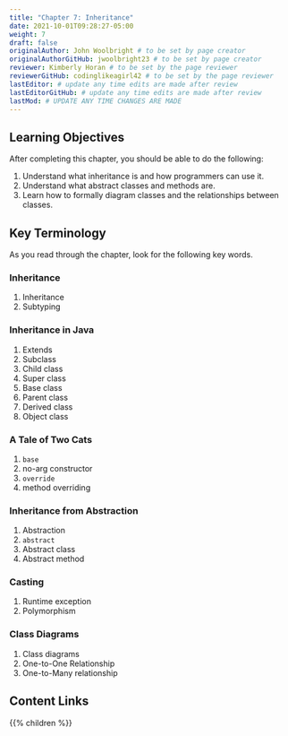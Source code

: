 ```yaml
---
title: "Chapter 7: Inheritance"
date: 2021-10-01T09:28:27-05:00
weight: 7
draft: false
originalAuthor: John Woolbright # to be set by page creator
originalAuthorGitHub: jwoolbright23 # to be set by page creator
reviewer: Kimberly Horan # to be set by the page reviewer
reviewerGitHub: codinglikeagirl42 # to be set by the page reviewer
lastEditor: # update any time edits are made after review
lastEditorGitHub: # update any time edits are made after review
lastMod: # UPDATE ANY TIME CHANGES ARE MADE
---
```


## Learning Objectives
After completing this chapter, you should be able to do the following:

1. Understand what inheritance is and how programmers can use it.
1. Understand what abstract classes and methods are.
1. Learn how to formally diagram classes and the relationships between classes.

## Key Terminology

As you read through the chapter, look for the following key words.

### Inheritance
1. Inheritance
1. Subtyping

### Inheritance in Java
1. Extends
1. Subclass
1. Child class
1. Super class
1. Base class
1. Parent class
1. Derived class
1. Object class

### A Tale of Two Cats
1. `base`
1. no-arg constructor
1. `override`
1. method overriding

### Inheritance from Abstraction
1. Abstraction
1. `abstract`
1. Abstract class
1. Abstract method

### Casting
1. Runtime exception
1. Polymorphism

### Class Diagrams
1. Class diagrams
1. One-to-One Relationship
1. One-to-Many relationship

## Content Links

{{% children %}}
